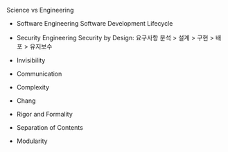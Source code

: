 
Science vs Engineering

- Software Engineering 
	Software Development Lifecycle
- Security Engineering
	Security by Design: 요구사항 분석 > 설계 > 구현 > 배포 > 유지보수

- Invisibility
- Communication
- Complexity
- Chang

- Rigor and Formality
- Separation of Contents
- Modularity